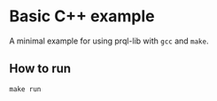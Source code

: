# Basic C++ example

A minimal example for using prql-lib with `gcc` and `make`.

## How to run

    make run
